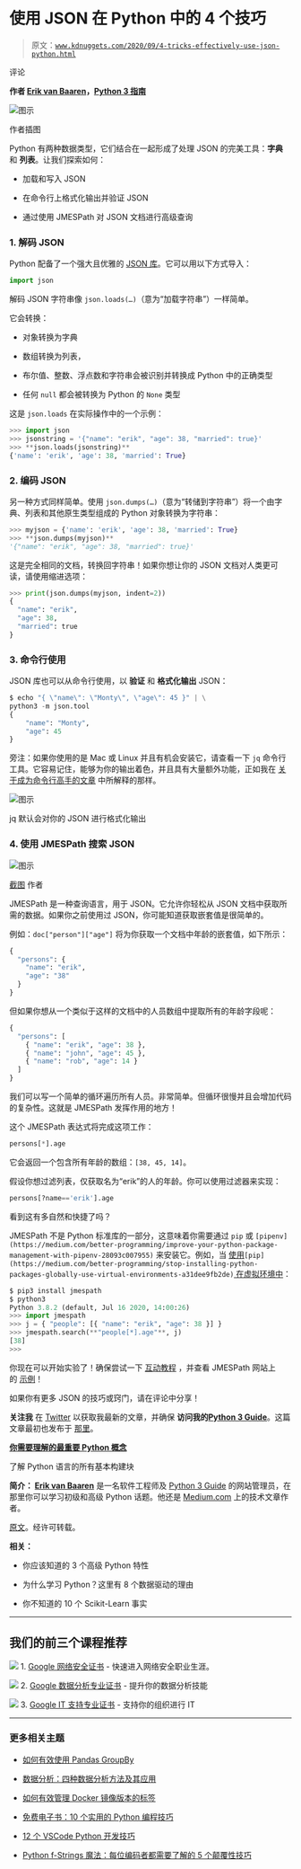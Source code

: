 # 使用 JSON 在 Python 中的 4 个技巧

> 原文：[`www.kdnuggets.com/2020/09/4-tricks-effectively-use-json-python.html`](https://www.kdnuggets.com/2020/09/4-tricks-effectively-use-json-python.html)

评论

**作者 [Erik van Baaren](https://medium.com/@eriky)，[Python 3 指南](https://python3.guide/)**

![图示](img/126e2354b612ada101cd10cb652dc896.png)

作者插图

Python 有两种数据类型，它们结合在一起形成了处理 JSON 的完美工具：**字典** 和 **列表**。让我们探索如何：

+   加载和写入 JSON

+   在命令行上格式化输出并验证 JSON

+   通过使用 JMESPath 对 JSON 文档进行高级查询

### 1\. 解码 JSON

Python 配备了一个强大且优雅的 [JSON 库](https://docs.python.org/3.8/library/json.html)。它可以用以下方式导入：

```py
import json
```

解码 JSON 字符串像 `json.loads(…)`（意为“加载字符串”）一样简单。

它会转换：

+   对象转换为字典

+   数组转换为列表，

+   布尔值、整数、浮点数和字符串会被识别并转换成 Python 中的正确类型

+   任何 `null` 都会被转换为 Python 的 `None` 类型

这是 `json.loads` 在实际操作中的一个示例：

```py
>>> import json
>>> jsonstring = '{"name": "erik", "age": 38, "married": true}'
>>> **json.loads(jsonstring)**
{'name': 'erik', 'age': 38, 'married': True}
```

### 2\. 编码 JSON

另一种方式同样简单。使用 `json.dumps(…)`（意为“转储到字符串”）将一个由字典、列表和其他原生类型组成的 Python 对象转换为字符串：

```py
>>> myjson = {'name': 'erik', 'age': 38, 'married': True}
>>> **json.dumps(myjson)**
'{"name": "erik", "age": 38, "married": true}'
```

这是完全相同的文档，转换回字符串！如果你想让你的 JSON 文档对人类更可读，请使用缩进选项：

```py
>>> print(json.dumps(myjson, indent=2))
{
  "name": "erik",
  "age": 38,
  "married": true
}
```

### 3\. 命令行使用

JSON 库也可以从命令行使用，以 **验证** 和 **格式化输出** JSON：

```py
$ echo "{ \"name\": \"Monty\", \"age\": 45 }" | \
python3 -m json.tool
{
    "name": "Monty",
    "age": 45
}
```

旁注：如果你使用的是 Mac 或 Linux 并且有机会安装它，请查看一下 `jq` 命令行工具。它容易记住，能够为你的输出着色，并且具有大量额外功能，正如我在 [关于成为命令行高手的文章](https://towardsdatascience.com/this-will-make-you-a-command-line-ninja-93a51cdb16b1) 中所解释的那样。

![图示](img/bd9c87b19426c42e16f3b2c85aa24f45.png)

jq 默认会对你的 JSON 进行格式化输出

### 4\. 使用 JMESPath 搜索 JSON

![图示](img/f3ce0370cfbe428e42c7aa78e160af16.png)

[截图](http://jmespath.org/) 作者

JMESPath 是一种查询语言，用于 JSON。它允许你轻松从 JSON 文档中获取所需的数据。如果你之前使用过 JSON，你可能知道获取嵌套值是很简单的。

例如：`doc["person"]["age"]` 将为你获取一个文档中年龄的嵌套值，如下所示：

```py
{
  "persons": {
    "name": "erik",
    "age": "38"
  }
}
```

但如果你想从一个类似于这样的文档中的人员数组中提取所有的年龄字段呢：

```py
{
  "persons": [
    { "name": "erik", "age": 38 },
    { "name": "john", "age": 45 },
    { "name": "rob", "age": 14 }
  ]
}
```

我们可以写一个简单的循环遍历所有人员。非常简单。但循环很慢并且会增加代码的复杂性。这就是 JMESPath 发挥作用的地方！

这个 JMESPath 表达式将完成这项工作：

```py
persons[*].age
```

它会返回一个包含所有年龄的数组：`[38, 45, 14]`。

假设你想过滤列表，仅获取名为“erik”的人的年龄。你可以使用过滤器来实现：

```py
persons[?name=='erik'].age
```

看到这有多自然和快捷了吗？

JMESPath 不是 Python 标准库的一部分，这意味着你需要通过 `pip` 或 `[pipenv](https://medium.com/better-programming/improve-your-python-package-management-with-pipenv-28093c007955)` 来安装它。例如，当 [使用](https://medium.com/better-programming/stop-installing-python-packages-globally-use-virtual-environments-a31dee9fb2de)`[pip](https://medium.com/better-programming/stop-installing-python-packages-globally-use-virtual-environments-a31dee9fb2de)`[ 在虚拟环境中](https://medium.com/better-programming/stop-installing-python-packages-globally-use-virtual-environments-a31dee9fb2de)：

```py
$ pip3 install jmespath
$ python3
Python 3.8.2 (default, Jul 16 2020, 14:00:26)
>>> import jmespath
>>> j = { "people": [{ "name": "erik", "age": 38 }] }
>>> jmespath.search(**"people[*].age"**, j)
[38]
>>>
```

你现在可以开始实验了！确保尝试一下 [互动教程](https://jmespath.org/tutorial.html) ，并查看 JMESPath 网站上的 [示例](https://jmespath.org/examples.html)！

如果你有更多 JSON 的技巧或窍门，请在评论中分享！

**关注我** 在 [Twitter](https://twitter.com/erikyan) 以获取我最新的文章，并确保 **访问我的**[**Python 3 Guide**](https://python3.guide/)。这篇文章最初也发布于 [那里](https://python3.guide/data-processing/working-with-json)。

[**你需要理解的最重要 Python 概念**](https://towardsdatascience.com/the-most-important-python-concept-that-you-need-to-understand-985b98bbb84)

了解 Python 语言的所有基本构建块

**简介： [Erik van Baaren](https://medium.com/@eriky)** 是一名软件工程师及 [Python 3 Guide](https://python3.guide/) 的网站管理员，在那里你可以学习初级和高级 Python 话题。他还是 [Medium.com](https://medium.com/@eriky) 上的技术文章作者。

[原文](https://towardsdatascience.com/4-tricks-to-effectively-use-json-in-python-4ca18c3f91d0)。经许可转载。

**相关：**

+   你应该知道的 3 个高级 Python 特性

+   为什么学习 Python？这里有 8 个数据驱动的理由

+   你不知道的 10 个 Scikit-Learn 事实

* * *

## 我们的前三个课程推荐

![](img/0244c01ba9267c002ef39d4907e0b8fb.png) 1\. [Google 网络安全证书](https://www.kdnuggets.com/google-cybersecurity) - 快速进入网络安全职业生涯。

![](img/e225c49c3c91745821c8c0368bf04711.png) 2\. [Google 数据分析专业证书](https://www.kdnuggets.com/google-data-analytics) - 提升你的数据分析技能

![](img/0244c01ba9267c002ef39d4907e0b8fb.png) 3\. [Google IT 支持专业证书](https://www.kdnuggets.com/google-itsupport) - 支持你的组织进行 IT

* * *

### 更多相关主题

+   [如何有效使用 Pandas GroupBy](https://www.kdnuggets.com/2023/01/effectively-pandas-groupby.html)

+   [数据分析：四种数据分析方法及其应用](https://www.kdnuggets.com/2023/04/data-analytics-four-approaches-analyzing-data-effectively.html)

+   [如何有效管理 Docker 镜像版本的标签](https://www.kdnuggets.com/how-to-use-docker-tags-to-manage-image-versions-effectively)

+   [免费电子书：10 个实用的 Python 编程技巧](https://www.kdnuggets.com/2023/04/free-ebook-10-practical-python-programming-tricks.html)

+   [12 个 VSCode Python 开发技巧](https://www.kdnuggets.com/2023/05/12-vscode-tips-tricks-python-development.html)

+   [Python f-Strings 魔法：每位编码者都需要了解的 5 个颠覆性技巧](https://www.kdnuggets.com/python-fstrings-magic-5-gamechanging-tricks-every-coder-needs-to-know)

